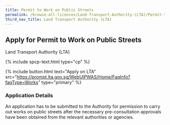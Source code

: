 ```yaml
---
title: Permit to Work on Public Streets
permalink: /browse-all-licences/Land-Transport-Authority-(LTA)/Permit-to-Work-on-Public-Streets
third_nav_title: Land Transport Authority (LTA)
---
```


## Apply for Permit to Work on Public Streets

Land Transport Authority (LTA)

{% include spcp-text.html type="cp" %}

{% include button.html text="Apply on LTA" src="https://prompt.lta.gov.sg/WebUIPWAS/Home/FaqInfo?faqType=Works" type="primary" %}

<H3>Application Details</H3>

<p>An application has to be submitted to the Authority for permission to carry out works on public streets after the necessary pre-consultation approvals have been obtained from the relevant authorities or agencies.</p>

